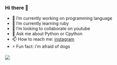 ### Hi there 👋



- 🔭 I’m currently working on programming language
- 🌱 I’m currently learning ruby
- 👯 I’m looking to collaborate on youtube
- 💬 Ask me about Python or Cpython
- 📫 How to reach me: [instagram](https://www.instagram.com/mehemmedaliyevsoftware/) 
- ⚡ Fun fact: i'm afraid of dogs

<img src= "https://github-readme-stats.vercel.app/api?username=MMX0194&&show_icons=true&title_color=ffffff&icon_color=bb2acf&text_color=daf7dc&bg_color=151515">
